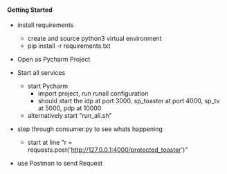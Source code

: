 #### Getting Started

* install requirements
  * create and source python3 virtual environment
  * pip install -r requirements.txt

* Open as Pycharm Project
* Start all services
  * start Pycharm
    * import project, run runall configuration
    * should start the idp at port 3000, sp_toaster at port 4000, sp_tv at 5000, pdp at 10000
  * alternatively start "run_all.sh"

* step through consumer.py to see whats happening
  * start at line "r = requests.post('http://127.0.0.1:4000/protected_toaster')"
* use Postman to send Request